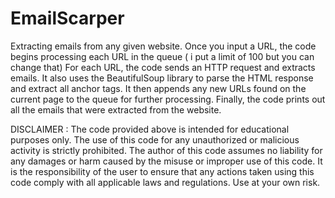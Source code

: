 # EmailScarper
Extracting emails from any given website.
Once you input a URL, the code begins processing each URL in the queue ( i put a limit of 100 but you can change that)
For each URL, the code sends an HTTP request and extracts emails. It also uses the BeautifulSoup library to parse the HTML response and extract all anchor tags. It then appends any new URLs found on the current page to the queue for further processing.
Finally, the code prints out all the emails that were extracted from the website.

DISCLAIMER : The code provided above is intended for educational purposes only. The use of this code for any unauthorized or malicious activity is strictly prohibited. The author of this code assumes no liability for any damages or harm caused by the misuse or improper use of this code. It is the responsibility of the user to ensure that any actions taken using this code comply with all applicable laws and regulations. Use at your own risk.

